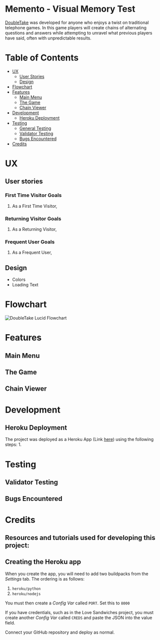 # Memento - Visual Memory Test

[DoubleTake](https://doubletake.herokuapp.com/) was developed for anyone who enjoys a twist on traditional telephone games.
In this game players will create chains of alternating questions and answers while attempting to unravel what previous players have said, often with unpredictable results.

# Table of Contents
+ [UX](#ux "UX")
  + [User Stories](#user-stories "User Stories")
  + [Design](#design "Design")
+ [Flowchart](#flowchart "Flowchart")
+ [Features](#features "Features")
  + [Main Menu](#main-menu "Main Menu")
  + [The Game](#the-game "The Game")
  + [Chain Viewer](#chain-viewer "Chain Viewer")
+ [Development](#development "Development")
  + [Heroku Deployment](#heroku-deployment "Heroku Deployment")
+ [Testing](#Testing "Testing")
  + [General Testing](#general-testing "General Testing")
  + [Validator Testing](#validator-testing "Validator Testing")
  + [Bugs Encountered](#bugs-encountered "Bugs Encountered")
+ [Credits](#credits "Credits")

# UX

## User stories

### First Time Visitor Goals

1. As a First Time Visitor, 

### Returning Visitor Goals

1. As a Returning Visitor, 

### Frequent User Goals

1. As a Frequent User,

## Design
- Colors
- Loading Text

# Flowchart
![DoubleTake Lucid Flowchart]()

# Features

## Main Menu

## The Game

## Chain Viewer

# Development

## Heroku Deployment
The project was deployed as a Heroku App (Link [here](https://doubletake.herokuapp.com/)) using the following steps:
  1. 

# Testing

## Validator Testing

## Bugs Encountered

# Credits
Resources and tutorials used for developing this project:
-

## Creating the Heroku app

When you create the app, you will need to add two buildpacks from the _Settings_ tab. The ordering is as follows:

1. `heroku/python`
2. `heroku/nodejs`

You must then create a _Config Var_ called `PORT`. Set this to `8000`

If you have credentials, such as in the Love Sandwiches project, you must create another _Config Var_ called `CREDS` and paste the JSON into the value field.

Connect your GitHub repository and deploy as normal.
